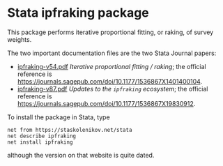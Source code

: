 # Stata ipfraking package

This package performs iterative proportional fitting, or raking, of survey weights.

The two important documentation files are the two Stata Journal papers:

* [ipfraking-v54.pdf](ipfraking-v54.pdf) _Iterative proportional fitting / raking_;
  the official reference is https://journals.sagepub.com/doi/10.1177/1536867X1401400104.
* [ipfraking-v87.pdf](ipfraking-v87.pdf) _Updates to the `ipfraking` ecosystem_;
  the official reference is https://journals.sagepub.com/doi/10.1177/1536867X19830912.

To install the package in Stata, type 

```
net from https://staskolenikov.net/stata
net describe ipfraking
net install ipfraking
```

although the version on that website is quite dated.
